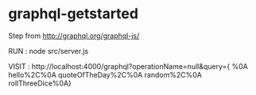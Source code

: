 # graphql-getstarted

Step from http://graphql.org/graphql-js/

RUN : node src/server.js

VISIT : http://localhost:4000/graphql?operationName=null&query={ %0A hello%2C%0A quoteOfTheDay%2C%0A random%2C%0A rollThreeDice%0A}
